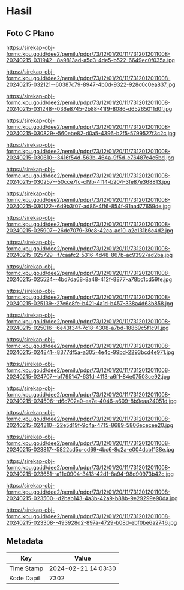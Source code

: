 # Hasil

## Foto C Plano

https://sirekap-obj-formc.kpu.go.id/dee2/pemilu/pdpr/73/12/01/20/11/7312012011008-20240215-031942--8a9813ad-a5d3-4de5-b522-6649ec0f035a.jpg

https://sirekap-obj-formc.kpu.go.id/dee2/pemilu/pdpr/73/12/01/20/11/7312012011008-20240215-032121--60387c79-8947-4b0d-9322-928c0c0ea837.jpg

https://sirekap-obj-formc.kpu.go.id/dee2/pemilu/pdpr/73/12/01/20/11/7312012011008-20240215-031248--036e8745-2b88-41f9-8086-d65265011d0f.jpg

https://sirekap-obj-formc.kpu.go.id/dee2/pemilu/pdpr/73/12/01/20/11/7312012011008-20240215-030829--560ebe82-d0a5-4396-b2f5-5799527f3c2c.jpg

https://sirekap-obj-formc.kpu.go.id/dee2/pemilu/pdpr/73/12/01/20/11/7312012011008-20240215-030610--3416f54d-563b-464a-9f5d-e76487c4c5bd.jpg

https://sirekap-obj-formc.kpu.go.id/dee2/pemilu/pdpr/73/12/01/20/11/7312012011008-20240215-030257--50cce7fc-cf9b-4f14-b204-3fe87e368813.jpg

https://sirekap-obj-formc.kpu.go.id/dee2/pemilu/pdpr/73/12/01/20/11/7312012011008-20240215-030122--6d9b3f07-ad86-4ff6-854f-91aad77659de.jpg

https://sirekap-obj-formc.kpu.go.id/dee2/pemilu/pdpr/73/12/01/20/11/7312012011008-20240215-025907--26dc7079-39c8-42ca-ac10-a2c131b6c4d2.jpg

https://sirekap-obj-formc.kpu.go.id/dee2/pemilu/pdpr/73/12/01/20/11/7312012011008-20240215-025729--f7caafc2-5316-4d48-867b-ac93927ad2ba.jpg

https://sirekap-obj-formc.kpu.go.id/dee2/pemilu/pdpr/73/12/01/20/11/7312012011008-20240215-025524--4bd7da68-8a48-412f-8877-a78bc1cd59fe.jpg

https://sirekap-obj-formc.kpu.go.id/dee2/pemilu/pdpr/73/12/01/20/11/7312012011008-20240215-025139--27e6c8fe-b421-4a1d-b457-338a4d63b858.jpg

https://sirekap-obj-formc.kpu.go.id/dee2/pemilu/pdpr/73/12/01/20/11/7312012011008-20240215-025016--6e43f34f-7c18-4308-a7bd-18869c5f1c91.jpg

https://sirekap-obj-formc.kpu.go.id/dee2/pemilu/pdpr/73/12/01/20/11/7312012011008-20240215-024841--8377df5a-a305-4e4c-99bd-2293bcd4e971.jpg

https://sirekap-obj-formc.kpu.go.id/dee2/pemilu/pdpr/73/12/01/20/11/7312012011008-20240215-024707--b1795147-631d-4113-a6f1-84e07503ce92.jpg

https://sirekap-obj-formc.kpu.go.id/dee2/pemilu/pdpr/73/12/01/20/11/7312012011008-20240215-024506--d6c702a0-ea7e-4046-a609-8b9eaa24051d.jpg

https://sirekap-obj-formc.kpu.go.id/dee2/pemilu/pdpr/73/12/01/20/11/7312012011008-20240215-024310--22e5d19f-9c4a-4715-8689-5806ececee20.jpg

https://sirekap-obj-formc.kpu.go.id/dee2/pemilu/pdpr/73/12/01/20/11/7312012011008-20240215-023817--5822cd5c-cd69-4bc6-8c2a-e004dcbf138e.jpg

https://sirekap-obj-formc.kpu.go.id/dee2/pemilu/pdpr/73/12/01/20/11/7312012011008-20240215-023651--a11e0904-3413-42d1-8a94-98d90973b42c.jpg

https://sirekap-obj-formc.kpu.go.id/dee2/pemilu/pdpr/73/12/01/20/11/7312012011008-20240215-023500--d2bab143-4a3b-42a9-b88b-9e29299e90da.jpg

https://sirekap-obj-formc.kpu.go.id/dee2/pemilu/pdpr/73/12/01/20/11/7312012011008-20240215-023308--493928d2-897a-4729-b08d-ebf0be6a2746.jpg


## Metadata

| Key        | Value               |
| ---------- | ------------------- |
| Time Stamp | 2024-02-21 14:03:30 |
| Kode Dapil | 7302                |



